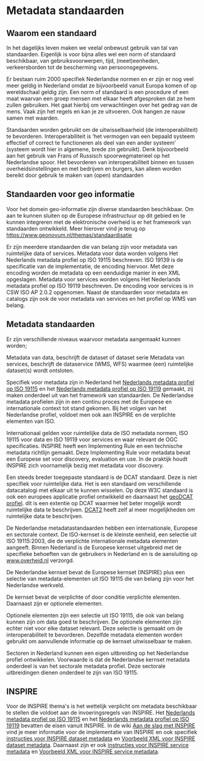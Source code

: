 # Metadata standaarden

## Waarom een standaard

In het dagelijks leven maken we veelal onbewust gebruik van tal van standaarden. Eigenlijk is voor bijna alles wel een norm of standaard beschikbaar, van gebruiksvoorwerpen, tijd, (meet)eenheden, verkeersborden tot de bescherming van persoonsgegevens. 

Er bestaan ruim 2000 specifiek Nederlandse normen en er zijn er nog veel meer geldig in Nederland omdat ze bijvoorbeeld vanuit Europa komen of op wereldschaal geldig zijn. 
Een norm of standaard is een procedure of een maat waarvan een groep mensen met elkaar heeft afgesproken dat ze hem zullen gebruiken. Het gaat hierbij om verwachtingen over het gedrag van de mens. Vaak zijn het regels en kan je ze uitvoeren. Ook hangen ze nauw samen met waarden.

Standaarden worden gebruikt om de uitwisselbaarheid (de interoperabiliteit) te bevorderen. Interoperabiliteit is ‘het vermogen van een bepaald systeem effectief of correct te functioneren als deel van een ander systeem’ (systeem wordt hier in algemene, brede zin gebruikt). Denk bijvoorbeeld aan het gebruik van Frans of Russisch spoorwegmaterieel op het Nederlandse spoor.
Het bevorderen van interoperabiliteit binnen en tussen overheidsinstellingen en met bedrijven en burgers, kan alleen worden bereikt door gebruik te maken van (open) standaarden

## Standaarden voor geo informatie

Voor het domein geo-informatie zijn diverse standaarden beschikbaar. Om aan te kunnen sluiten op de Europese infrastructuur op dit gebied en te kunnen integreren met de elektronische overheid is er het framework van standaarden ontwikkeld. Meer hierover vind je terug op https://www.geonovum.nl/themas/standaardisatie

Er zijn meerdere standaarden die van belang zijn voor metadata van ruimtelijke data of services.  Metadata voor data worden volgens Het Nederlands metadata profiel op ISO 19115 beschreven. ISO 19139 is de specificatie van de implementatie, de encoding hiervoor. Met deze encoding worden de metadata op een eenduidige manier in een XML opgeslagen. Metadata voor services worden volgens Het Nederlands metadata profiel op ISO 19119 beschreven. De encoding voor services is in CSW ISO AP 2.0.2 opgenomen. Naast de standaarden voor metadata en catalogs zijn ook de voor metadata van services en het profiel op WMS van belang.

## Metadata standaarden

Er zijn verschillende niveaus waarvoor metadata aangemaakt kunnen worden;

Metadata van data, beschrijft de dataset of dataset serie
Metadata van services, beschrijft de dataservice (WMS, WFS) waarmee (een) ruimtelijke dataset(s) wordt ontsloten.

Specifiek voor metadata zijn in Nederland het [Nederlands metadata profiel op ISO 19115](https://docs.geostandaarden.nl/md/mdprofiel-iso19115/) en het [Nederlands metadata profiel op ISO 19119](https://docs.geostandaarden.nl/md/mdprofiel-iso19119/) gemaakt, zij maken onderdeel uit van het framework van standaarden. De Nederlandse metadata profielen zijn in een continu proces met de Europese en internationale context tot stand gekomen. Bij het volgen van het Nederlandse profiel, voldoet men ook aan INSPIRE en de verplichte elementen van ISO.

Internationaal gelden voor ruimtelijke data de ISO metadata normen, ISO 19115 voor data en ISO 19119 voor services en waar relevant de OGC specificaties. INSPIRE heeft een Implementing Rule en een technische metadata richtlijn gemaakt. Deze Implementing Rule voor metadata bevat een Europese set voor discovery, evaluation en use. In de praktijk houdt INSPIRE zich voornamelijk bezig met metadata voor discovery.

Een steeds breder toegepaste standaard is de DCAT standaard. Deze is niet specifiek voor ruimtelijke data. Het is een standaard om verschillende datacatalogi met elkaar uit te kunnen wisselen. Op deze W3C standaard is ook een europees applicatie profiel ontwikkeld en daarnaast het [geoDCAT profiel](https://joinup.ec.europa.eu/release/geodcat-ap/10). dit is een extentie op DCAT waarmee het beter mogelijk wordt ruimtelijke data te beschrijven. [DCAT2](https://www.w3.org/TR/vocab-dcat-2/) heeft zelf al meer mogelijkheden om ruimtelijke data te beschrijven. 

De Nederlandse metadatastandaarden hebben een internationale, Europese en sectorale context. De ISO-kernset is de kleinste eenheid, een selectie uit ISO 19115:2003, die de verplichte internationale metadata elementen aangeeft. Binnen Nederland is de Europese kernset uitgebreid met de specifieke behoeften van de gebruikers in Nederland en is de aansluiting op www.overheid.nl verzorgd.

De Nederlandse kernset bevat de Europese kernset (INSPIRE) plus een selectie van metadata-elementen uit ISO 19115 die van belang zijn voor het Nederlandse werkveld.

De kernset bevat de verplichte of door conditie verplichte elementen. Daarnaast zijn er optionele elementen.

Optionele elementen  zijn een selectie uit ISO 19115, die ook van belang kunnen zijn om data goed te beschrijven. De optionele elementen zijn echter niet voor elke dataset relevant. Deze selectie is gemaakt om de interoperabiliteit te bevorderen. Dezelfde metadata elementen worden gebruikt om aanvullende informatie op de kernset uitwisselbaar te maken.

Sectoren in Nederland kunnen een eigen uitbreiding op het Nederlandse profiel ontwikkelen. Voorwaarde is dat de Nederlandse kernset metadata onderdeel is van het sectorale metadata profiel. Deze sectorale uitbreidingen dienen onderdeel te zijn van ISO 19115.

## INSPIRE

Voor de INSPIRE thema's is het wettelijk verplicht om metadata  beschikbaar te stellen die voldoet aan de invoeringsregels van INSPIRE. Het [Nederlands metadata profiel op ISO 19115](https://docs.geostandaarden.nl/md/mdprofiel-iso19115/) en het [Nederlands metadata profiel op ISO 19119](https://docs.geostandaarden.nl/md/mdprofiel-iso19119/) bevatten de eisen vanuit INSPIRE.
In de wiki [Aan de slag met INSPIRE](https://wiki.geonovum.nl/index.php?title=Aan_de_slag_met_INSPIRE) vind je meer informatie voor de implementatie van INSPIRE en ook specifiek [instructies voor INSPIRE dataset metadata](https://wiki.geonovum.nl/index.php?title=Invulinstructie) en  [Voorbeeld XML voor INSPIRE dataset metadata](https://wiki.geonovum.nl/index.php?title=Voorbeeld_XML_voor_INSPIRE_dataset_metadata).
Daarnaast zijn er ook [instructies voor INSPIRE service metadata](https://wiki.geonovum.nl/index.php?title=Invulinstructie_voor_services) en [Voorbeeld XML voor INSPIRE service metadata](https://wiki.geonovum.nl/index.php?title=Voorbeeld_XML_voor_INSPIRE_service_metadata).

<!-- ## Opdracht standaarden

1. Ga naar de [INSPIRE richtlijn voor metadata](http://eur-lex.europa.eu/LexUriServ/LexUriServ.do?uri=OJ:L:2008:326:0012:0030:NL:PDF).
Welke metadata elementen worden voor een dataset voorgeschreven, welke voor services?


1. Ga naar [De technische guideline die bij de invoeringsregels hoort](http://inspire.jrc.ec.europa.eu/reports/ImplementingRules/metadata/MD_IR_and_ISO_20090218.pdf).
Welke metadata elementen worden voor een dataset voorgeschreven, welke voor services?


1. Ga naar [Het Nederlands profiel op ISO 19115](http://www.geonovum.nl/sites/default/files/standaarden/NLmetadataprofielISO19115v12maart.pdf) Welke metadata elementen komen niet in INSPIRE voor?


1. Ga naar [De Nederlandse metadata standaard voor services](http://www.geonovum.nl/geostandaarden/metadata) 
Vergelijk de metadata elementen.
-->


